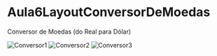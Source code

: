 # Aula6LayoutConversorDeMoedas
Conversor de Moedas (do Real para Dólar)

![Conversor1](https://user-images.githubusercontent.com/93688006/220195784-77df8761-3817-4939-8bf6-965f0c0b080d.png)
![Conversor2](https://user-images.githubusercontent.com/93688006/220195802-440e8a75-fd57-4507-b731-9f1951080471.png)
![Conversor3](https://user-images.githubusercontent.com/93688006/220195811-71c41c5c-bc35-4412-a436-8c067f1b536f.png)
